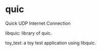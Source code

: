 # quic
Quick UDP Internet Connection

libquic: library of quic.

toy_test: a toy test application using libquic.
